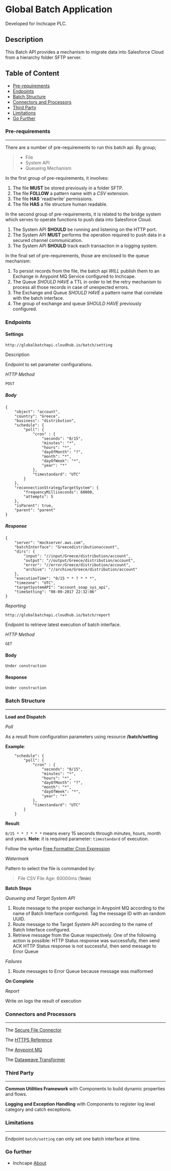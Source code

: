 # Global Batch Application 

Developed for Inchcape PLC.


## Description

This Batch API provides a mechanism to migrate data into Salesforce Cloud from a hierarchy folder SFTP server. 

## Table of Content 

- [Pre-requirements](#pre-requirements)
- [Endpoints](#endpoints)
- [Batch Structure](#batch-structure)
- [Connectors and Processors](#connectors-and-processors)
- [Third Party](#third-party)
- [Limitations](#limitations)
- [Go Further](#go-further)

### Pre-requirements
---

There are a number of pre-requirements to run this batch api. 
By group;
> * File
> * System API
> * Queueing Mechanism


In the first group of pre-requirements, it involves:
1. The file **MUST** be stored previously in a folder SFTP.
2. The file **FOLLOW** a pattern name with a *CSV* extension.
3. The file **HAS** 'read/write' permissions.
4. The file **HAS** a file structure human readable.

In the second group of pre-requirements, it is related to the bridge system which serves to operate functions to push data into Salesforce Cloud. 
1. The System API **SHOULD** be running and listening on the HTTP port.
2. The System API **MUST** performs the operation required to push data in a secured channel communication.
3. The System API **SHOULD** track each transaction in a logging system.

In the final set of pre-requirements, those are enclosed to the queue mechanism: 
1. To persist records from the file, the batch api *WILL* publish them to an Exchange in Anypoint MQ Service configured to Inchcape.
2. The Queue *SHOULD HAVE* a TTL in order to let the retry mechanism to process all those records in case of unexpected errors. 
3. The Exchange and Queue *SHOULD HAVE* a pattern name that correlate with the batch interface. 
4. The group of exchange and queue *SHOULD HAVE* previously configured.


### Endpoints

#### Settings

`http://globalbatchapi.cloudhub.io/batch/setting`

Description

Endpoint to set parameter configurations.

*HTTP Method*

`POST`

##### Body
```
{
	"object": "account",
	"country": "Greece", 
	"business": "distribution",
	"schedule": {
		"poll": {
			"cron" : {
				"seconds": "0/15",
				"minutes": "*",
				"hours": "*",
				"dayOfMonth": "?",
				"month": "*",
				"dayOfWeek": "*",
				"year": "*"
			},
			"timestandard": "UTC"
		}
	},
	"reconnectionStrategyTargetSystem": {
		"frequencyMilliseconds": 60000,
		"attempts": 5
	},
	"isParent": true,
	"parent": "parent"
}
```

##### Response
```
{
    "server": "mockserver.aws.com",
    "batchInterface": "Greecedistributionaccount",
    "dirs": {
        "input": "//input/Greece/distribution/account",
        "output": "//output/Greece/distribution/account",
        "error": "//error/Greece/distribution/account",
        "archive": "//archive/Greece/distribution/account"
    },
    "executionTime": "0/15 * * ? * * *",
    "timezone": "UTC",
    "targetSystemAPI": "account_soap_sys_api",
    "timeSetting": "08-09-2017 22:32:06"
}
```



*Reporting*

`http://globalbatchapi.cloudhub.io/batch/report`

Endpoint to retrieve latest execution of batch interface.

*HTTP Method*

`GET`

#### Body
```
Under construction
```

#### Response
```
Under construction
```
### Batch Structure
---
**Load and Dispatch**

*Poll*

As a result from configuration parameters using resource **/batch/setting**

**Example**: 
```
	"schedule": {
		"poll": {
			"cron" : {
				"seconds": "0/15",
				"minutes": "*",
				"hours": "*",
				"dayOfMonth": "?",
				"month": "*",
				"dayOfWeek": "*",
				"year": "*"
			},
			"timestandard": "UTC"
		}
	}
```
**Result**:

`0/15 * * ? * * *`
means every 15 seconds through minutes, hours, month and years. **Note**: it is required parameter: `timestandard` of execution.

Follow the syntax [Free Formatter Cron Expression](https://www.freeformatter.com/cron-expression-generator-quartz.html) 

*Watermark*

Pattern to select the file is commanded by: 
> File CSV 
> File Age: 60000ms (**1min**)


**Batch Steps**

*Queueing and Target System API*

1. Route message to the proper exchange in Anypoint MQ according to the name of Batch Interface configured.
Tag the message ID with an random UUID. 
2. Route message to the Target System API according to the name of Batch Interface configured.
3. Retrieve message from the Queue respectively. One of the following action is possible: 
	HTTP Status response was successfully, then send ACK
	HTTP Status response is not successful, then send message to Error Queue

*Failures*

1. Route messages to Error Queue because message was malformed


**On Complete**

*Report*

Write on logs the result of execution

### Connectors and Processors 
---
The [Secure File Connector](https://docs.mulesoft.com/mule-user-guide/v/3.8/sftp-connector)

The [HTTPS Reference](https://docs.mulesoft.com/api-manager/https-reference)

The [Anypoint MQ](https://docs.mulesoft.com/anypoint-mq/)

The [Dataweave Transformer](https://docs.mulesoft.com/mule-user-guide/v/3.8/dataweave)


### Third Party
---

**Common Utilities Framework** with Components to build dynamic properties and flows.


**Logging and Exception Handling** with Components to register log level category and catch exceptions.


### Limitations 
---
Endpoint `batch/setting` can only set one batch interface at time.

### Go further ###

- Inchcape [About](https://www.inchcape.co.uk/about-us/) 
